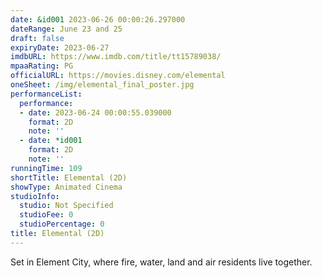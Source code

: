 ```yaml
---
date: &id001 2023-06-26 00:00:26.297000
dateRange: June 23 and 25
draft: false
expiryDate: 2023-06-27
imdbURL: https://www.imdb.com/title/tt15789038/
mpaaRating: PG
officialURL: https://movies.disney.com/elemental
oneSheet: /img/elemental_final_poster.jpg
performanceList:
  performance:
  - date: 2023-06-24 00:00:55.039000
    format: 2D
    note: ''
  - date: *id001
    format: 2D
    note: ''
runningTime: 109
shortTitle: Elemental (2D)
showType: Animated Cinema
studioInfo:
  studio: Not Specified
  studioFee: 0
  studioPercentage: 0
title: Elemental (2D)
---
```


Set in Element City, where fire, water, land and air residents live together.